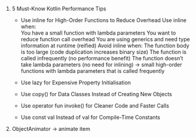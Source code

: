 1. 5 Must-Know Kotlin Performance Tips
	- Use inline for High-Order Functions to Reduce Overhead
		Use inline when:		
		You have a small function with lambda parameters
		You want to reduce function call overhead
		You are using generics and need type information at runtime (reified)
		Avoid inline when:
		The function body is too large (code duplication increases binary size)
		The function is called infrequently (no performance benefit)
		The function doesn’t take lambda parameters (no need for inlining)
	-> small high-order functions with lambda parameters that is called frequently
	
	- Use lazy for Expensive Property Initialisation
	- Use copy() for Data Classes Instead of Creating New Objects
	- Use operator fun invoke() for Cleaner Code and Faster Calls
	- Use const val Instead of val for Compile-Time Constants

2. ObjectAnimator -> animate item